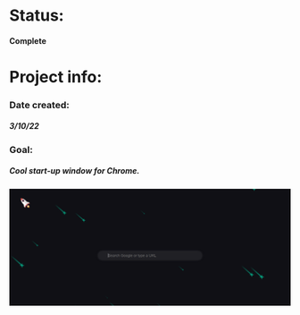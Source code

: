 # Status:
#### Complete
# Project info:
### Date created:
##### 3/10/22
### Goal:
##### Cool start-up window for Chrome.

![Example of project](https://github.com/coltonk1/Code/blob/main/Default%20Browser%20Rocket/example-image.PNG)